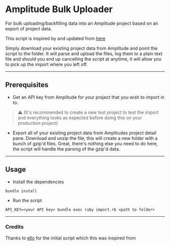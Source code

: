 # Amplitude Bulk Uploader

For bulk uploading/backfilling data into an Amplitude project based on an export of project data.

This script is inspired by and updated from [here](https://github.com/ello/amplitude-import/tree/master)

Simply download your existing project data from Amplitude and point the script to the folder. It will parse and upload the files, log them to a plain text file and should you end up cancelling the script at anytime, it will allow you to pick up the import where you left off.

---

## Prerequisites

* Get an API key from Amplitude for your project that you wish to import in to.

> ⚠️ (It's recommended to create a new test project to test the import and everything looks as expected before doing this on your production project)

* Export all of your existing project data from Amplitudes project detail pane. Download and unzip the file; this will create a new folder with a bunch of gzip'd files. Great, there's nothing else you need to do here, the script will handle the parsing of the gzip'd data.

---

## Usage

* Install the dependencies

```
bundle install
```

* Run the script

```
API_KEY=<your API key> bundle exec ruby import.rb <path to folder>
```

---

### Credits

Thanks to [ello](https://github.com/ello/amplitude-import/tree/master) for the initial script which this was inspired from
